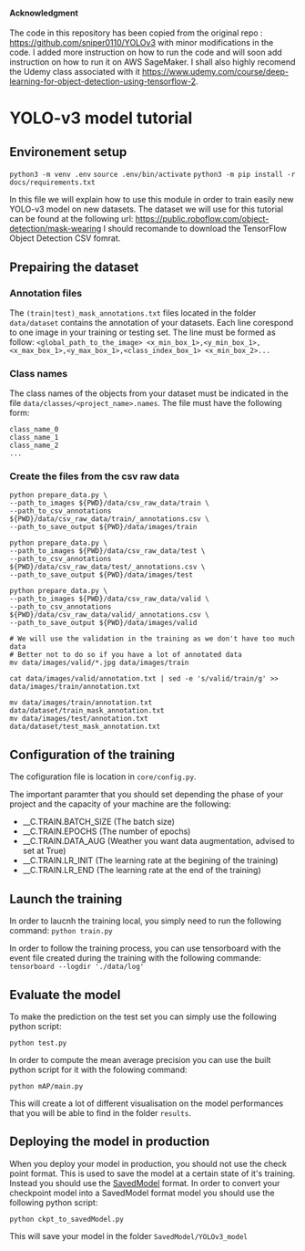 #### Acknowledgment

The code in this repository has been copied from the original repo : 
https://github.com/sniper0110/YOLOv3 with minor modifications in the code.
I added more instruction on how to run the code and will soon add instruction 
on how to run it on AWS SageMaker. I shall also highly recomend the Udemy class 
associated with it https://www.udemy.com/course/deep-learning-for-object-detection-using-tensorflow-2.

# YOLO-v3 model tutorial

## Environement setup
`python3 -m venv .env`
`source .env/bin/activate`
`python3 -m pip install -r docs/requirements.txt`

In this file we will explain how to use this module in order to train easily new YOLO-v3 model on new datasets.
The dataset we will use for this tutorial can be found at the following url: https://public.roboflow.com/object-detection/mask-wearing
I should recomande to download the TensorFlow Object Detection CSV fomrat.

## Prepairing the dataset

### Annotation files

The `(train|test)_mask_annotations.txt` files located in the folder `data/dataset`
contains the annotation of your datasets.
Each line corespond to one image in your training or testing set. The line must be formed as follow:
`<global_path_to_the_image> <x_min_box_1>,<y_min_box_1>,<x_max_box_1>,<y_max_box_1>,<class_index_box_1> <x_min_box_2>...`

### Class names

The class names of the objects from your dataset must be indicated in the file
`data/classes/<project_name>.names`. The file must have the following form:
```
class_name_0
class_name_1
class_name_2
...
```

### Create the files from the csv raw data

```
python prepare_data.py \
--path_to_images ${PWD}/data/csv_raw_data/train \
--path_to_csv_annotations ${PWD}/data/csv_raw_data/train/_annotations.csv \
--path_to_save_output ${PWD}/data/images/train

python prepare_data.py \
--path_to_images ${PWD}/data/csv_raw_data/test \
--path_to_csv_annotations ${PWD}/data/csv_raw_data/test/_annotations.csv \
--path_to_save_output ${PWD}/data/images/test

python prepare_data.py \
--path_to_images ${PWD}/data/csv_raw_data/valid \
--path_to_csv_annotations ${PWD}/data/csv_raw_data/valid/_annotations.csv \
--path_to_save_output ${PWD}/data/images/valid

# We will use the validation in the training as we don't have too much data 
# Better not to do so if you have a lot of annotated data
mv data/images/valid/*.jpg data/images/train

cat data/images/valid/annotation.txt | sed -e 's/valid/train/g' >> data/images/train/annotation.txt

mv data/images/train/annotation.txt data/dataset/train_mask_annotation.txt
mv data/images/test/annotation.txt data/dataset/test_mask_annotation.txt
```

## Configuration of the training

The cofiguration file is location in `core/config.py`.

The important paramter that you should set depending the phase of your project 
and the capacity of your machine are the following:
- __C.TRAIN.BATCH_SIZE (The batch size)
- __C.TRAIN.EPOCHS (The number of epochs)
- __C.TRAIN.DATA_AUG (Weather you want data augmentation, advised to set at True)
- __C.TRAIN.LR_INIT (The learning rate at the begining of the training)
- __C.TRAIN.LR_END (The learning rate at the end of the training)

## Launch the training

In order to laucnh the training local, you simply need to run the following command:
`python train.py`

In order to follow the training process, you can use tensorboard with the event
file created during the training with the following commande:
`tensorboard --logdir './data/log'`


## Evaluate the model

To make the prediction on the test set you can simply use the following python script:

`python test.py`

In order to compute the mean average precision you can use the built python 
script for it with the folowing command:

`python mAP/main.py`

This will create a lot of different visualisation on the model performances that
you will be able to find in the folder `results`.

## Deploying the model in production

When you deploy your model in production, you should not use the check point format.
This is used to save the model at a certain state of it's training. Instead you 
should use the [SavedModel](https://www.tensorflow.org/guide/saved_model) format.
In order to convert your checkpoint model into a SavedModel format model you 
should use the following python script:

`python ckpt_to_savedModel.py`

This will save your model in the folder `SavedModel/YOLOv3_model`


